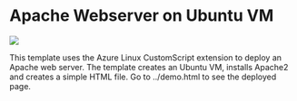# Apache Webserver on Ubuntu VM

<a href="https://portal.azure.com/#create/Microsoft.Template/uri/https%3A%2F%2Fraw.githubusercontent.com%2FAzure%2Fazure-quickstart-templates%2Fmaster%2Fapache2-on-ubuntu-vm%2Fazuredeploy.json" target="_blank"><img src="http://azuredeploy.net/deploybutton.png"/></a>

This template uses the Azure Linux CustomScript extension to deploy an Apache web server. The template creates an Ubuntu VM, installs Apache2 and creates a simple HTML file. Go to ../demo.html to see the deployed page.
